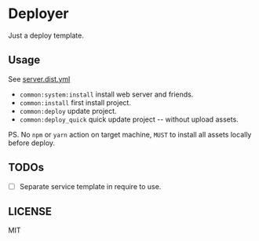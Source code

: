 # Deployer
Just a deploy template.

## Usage
See [server.dist.yml](server.dist.yml)

 - `common:system:install` install web server and friends.
 - `common:install` first install project.
 - `common:deploy` update project.
 - `common:deploy_quick` quick update project -- without upload assets.

 PS. No `npm` or `yarn` action on target machine, `MUST` to install all assets locally before deploy.

## TODOs
  - [ ] Separate service template in require to use.

## LICENSE
MIT
